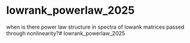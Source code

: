 # lowrank_powerlaw_2025

when is there power law structure in spectra of lowank matrices passed through nonlinearity?# lowrank_powerlaw_2025
